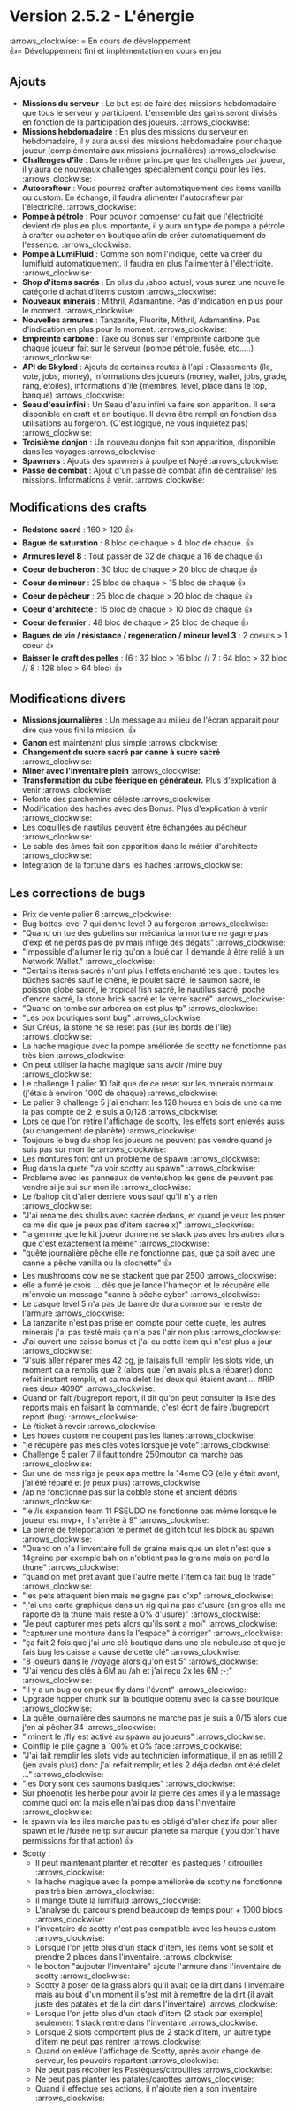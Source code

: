 # Version 2.5.2 - L'énergie

&#x20;:arrows\_clockwise: = En cours de développement\
:thumbsup:= Développement fini et implémentation en cours en jeu

## Ajouts

* **Missions du serveur** : Le but est de faire des missions hebdomadaire que tous le serveur y participent. L'ensemble des gains seront divisés en fonction de la participation des joueurs. :arrows\_clockwise:
* **Missions hebdomadaire** : En plus des missions du serveur en hebdomadaire, il y aura aussi des missions hebdomadaire pour chaque joueur (complémentaire aux missions journalières) :arrows\_clockwise:
* **Challenges d'île** : Dans le même principe que les challenges par joueur, il y aura de nouveaux challenges spécialement conçu pour les îles. :arrows\_clockwise:
* **Autocrafteur** : Vous pourrez crafter automatiquement des items vanilla ou custom. En échange, il faudra alimenter l'autocrafteur par l'électricité. :arrows\_clockwise:
* **Pompe à pétrole** : Pour pouvoir compenser du fait que l'électricité devient de plus en plus importante, il y aura un type de pompe à pétrole à crafter ou acheter en boutique afin de créer automatiquement de l'essence. :arrows\_clockwise:
* **Pompe à LumiFluid** : Comme son nom l'indique, cette va créer du lumifluid automatiquement. Il faudra en plus l'alimenter à l'électricité. :arrows\_clockwise:
* **Shop d'items sacrés** : En plus du /shop actuel, vous aurez une nouvelle catégorie d'achat d'items custom :arrows\_clockwise:
* **Nouveaux minerais** : Mithril, Adamantine. Pas d'indication en plus pour le moment. :arrows\_clockwise:
* **Nouvelles armures** : Tanzanite, Fluorite, Mithril, Adamantine. Pas d'indication en plus pour le moment. :arrows\_clockwise:
* **Empreinte carbone** : Taxe ou Bonus sur l'empreinte carbone que chaque joueur fait sur le serveur (pompe pétrole, fusée, etc.....) :arrows\_clockwise:
* **API de Skylord** : Ajouts de certaines routes à l'api : Classements (île, vote, jobs, money), informations des joueurs (money, wallet, jobs, grade, rang, étoiles), informations d'île (membres, level, place dans le top, banque) :arrows\_clockwise:
* **Seau d'eau infini** : Un Seau d'eau infini va faire son apparition. Il sera disponible en craft et en boutique. Il devra être rempli en fonction des utilisations au forgeron. (C'est logique, ne vous inquiétez pas) :arrows\_clockwise:
* **Troisième donjon** : Un nouveau donjon fait son apparition, disponible dans les voyages :arrows\_clockwise:
* **Spawners** : Ajouts des spawners à poulpe et Noyé :arrows\_clockwise:
* **Passe de combat** : Ajout d'un passe de combat afin de centraliser les missions. Informations à venir. :arrows\_clockwise:

## Modifications des crafts

* **Redstone sacré** : 160 > 120 :thumbsup:
* **Bague de saturation** : 8 bloc de chaque > 4 bloc de chaque. :thumbsup:
* **Armures level 8** : Tout passer de 32 de chaque a 16 de chaque :thumbsup:
* **Coeur de bucheron** : 30 bloc de chaque > 20 bloc de chaque :thumbsup:
* **Coeur de mineur** : 25 bloc de chaque > 15 bloc de chaque :thumbsup:
* **Coeur de pêcheur** : 25 bloc de chaque > 20 bloc de chaque :thumbsup:
* **Coeur d'architecte** : 15 bloc de chaque > 10 bloc de chaque :thumbsup:
* **Coeur de fermier** : 48 bloc de chaque > 25 bloc de chaque :thumbsup:
* **Bagues de vie / résistance / regeneration / mineur level 3** : 2 coeurs > 1 coeur :thumbsup:
* **Baisser le craft des pelles** : (6 : 32 bloc > 16 bloc // 7 : 64 bloc > 32 bloc // 8 : 128 bloc > 64 bloc) :thumbsup:

## Modifications divers

* **Missions journalières** : Un message au milieu de l'écran apparait pour dire que vous fini la mission. :thumbsup:
* **Ganon** est maintenant plus simple :arrows\_clockwise:
* **Changement du sucre sacré par canne à sucre sacré** :arrows\_clockwise:
* **Miner avec l'inventaire plein** :arrows\_clockwise:
* **Transformation du cube féerique en générateur.** Plus d'explication à venir :arrows\_clockwise:
* Refonte des parchemins céleste :arrows\_clockwise:
* Modification des haches avec des Bonus. Plus d'explication à venir :arrows\_clockwise:
* Les coquilles de nautilus peuvent être échangées au pêcheur :arrows\_clockwise:
* Le sable des âmes fait son apparition dans le métier d'architecte :arrows\_clockwise:
* Intégration de la fortune dans les haches :arrows\_clockwise:

## Les corrections de bugs

* Prix de vente palier 6 :arrows\_clockwise:
* Bug bottes level 7 qui donne level 9 au forgeron :arrows\_clockwise:
* "Quand on tue des gobelins sur mécanica la monture ne gagne pas d'exp et ne perds pas de pv mais inflige des dégats" :arrows\_clockwise:
* "Impossible d'allumer le rig qu'on a loué car il demande à être relié à un Network Wallet." :arrows\_clockwise:
* "Certains items sacrés n'ont plus l'effets enchanté tels que : toutes les bûches sacrés sauf le chêne, le poulet sacré, le saumon sacré, le poisson globe sacré, le tropical fish sacré, le nautilus sacré, poche d'encre sacré, la stone brick sacré et le verre sacré" :arrows\_clockwise:
* "Quand on tombe sur arborea on est plus tp" :arrows\_clockwise:
* "Les box boutiques sont bug" :arrows\_clockwise:
* Sur Oréus, la stone ne se reset pas (sur les bords de l'île) :arrows\_clockwise:
* La hache magique avec la pompe améliorée de scotty ne fonctionne pas très bien :arrows\_clockwise:
* On peut utiliser la hache magique sans avoir /mine buy :arrows\_clockwise:
* Le challenge 1 palier 10 fait que de ce reset sur les minerais normaux (j'étais à environ 1000 de chaque) :arrows\_clockwise:
* Le palier 9 challenge 5 j'ai enchant les 128 houes en bois de une ça me la pas compté de 2 je suis a 0/128 :arrows\_clockwise:
* Lors ce que l'on retire l'affichage de scotty, les effets sont enlevés aussi (au changement de planète) :arrows\_clockwise:
* Toujours le bug du shop les joueurs ne peuvent pas vendre quand je suis pas sur mon ile :arrows\_clockwise:
* Les montures font ont un problème de spawn :arrows\_clockwise:
* Bug dans la quete "va voir scotty au spawn" :arrows\_clockwise:
* Probleme avec les panneaux de vente/shop les gens de peuvent pas vendre si je sui sur mon ile :arrows\_clockwise:
* Le /baltop dit d'aller derriere vous sauf qu'il n'y a rien :arrows\_clockwise:
* "J'ai rename des shulks avec sacrée dedans, et quand je veux les poser ca me dis que je peux pas d'item sacrée x)" :arrows\_clockwise:
* "la gemme que le kit joueur donne ne se stack pas avec les autres alors que c'est exactement la même" :arrows\_clockwise:
* "quête journalière pêche elle ne fonctionne pas, que ça soit avec une canne à pêche vanilla ou la clochette" :thumbsup:
* Les mushrooms cow ne se stackent que par 2500  :arrows\_clockwise:
* elle a fumé je crois ... dès que je lance l'hameçon et le récupère elle m'envoie un message  "canne à pêche cyber" :arrows\_clockwise:
* Le casque level 5 n'a pas de barre de dura comme sur le reste de l'armure :arrows\_clockwise:
* La tanzanite n'est pas prise en compte pour cette quete, les autres minerais j'ai pas testé mais ça n'a pas l'air non plus :arrows\_clockwise:
* J'ai ouvert une caisse bonus et j'ai eu cette item qui n'est plus a jour :arrows\_clockwise:
* "J'suis aller réparer mes 42 cg, je faisais full remplir les slots vide, un moment ca a remplis que 2 (alors que j'en avais plus a réparer) donc refait instant remplir, et ca ma delet les deux qui étaient avant ... #RIP mes deux 4090" :arrows\_clockwise:
* Quand on fait /bugreport report, il dit qu'on peut consulter la liste des reports mais en faisant la commande, c'est écrit de faire /bugreport report (bug) :arrows\_clockwise:
* Le /ticket à revoir :arrows\_clockwise:
* Les houes custom ne coupent pas les lianes :arrows\_clockwise:
* "je récupère pas mes clés votes lorsque je vote" :arrows\_clockwise:
* Challenge 5 palier 7 il faut tondre 250mouton ca marche pas :arrows\_clockwise:
* Sur une de mes rigs je peux aps mettre la 14eme CG (elle y était avant, j'ai été réparé et je peux plus) :arrows\_clockwise:
* /ap ne fonctionne pas sur la cobble stone et ancient débris :arrows\_clockwise:
* "le /is expansion team 11 PSEUDO ne fonctionne pas même lorsque le joueur est mvp+, il s'arrête à 9" :arrows\_clockwise:
* La pierre de teleportation te permet de glitch tout les block au spawn :arrows\_clockwise:
* "Quand on n'a l'inventaire full de graine mais que un slot n'est que a 14graine par exemple bah on n'obtient pas la graine mais on perd la thune" :arrows\_clockwise:
* "quand on met pret avant que l'autre mette l'item ca fait bug le trade" :arrows\_clockwise:
* "les pets attaquent bien mais ne gagne pas d'xp" :arrows\_clockwise:
* "j'ai une carte graphique dans un rig qui na pas d'usure (en gros elle me raporte de la thune mais reste a 0% d'usure)" :arrows\_clockwise:
* "Je peut capturer mes pets alors qu'ils sont a moi" :arrows\_clockwise:
* "capturer une monture dans la l'espace" à corriger" :arrows\_clockwise:
* "ça fait 2 fois que j'ai une clé boutique dans une clé nebuleuse et que je fais bug les caisse a cause de cette clé" :arrows\_clockwise:
* "8 joueurs dans le /voyage alors qu'on est 5" :arrows\_clockwise:
* "J'ai vendu des clés à 6M au /ah et j'ai reçu 2x les 6M ;-;" :arrows\_clockwise:
* "il y a un bug ou on peux fly dans l'évent" :arrows\_clockwise:
* Upgrade hopper chunk sur la boutique obtenu avec la caisse boutique :arrows\_clockwise:
* La quête journalière des saumons ne marche pas je suis à 0/15 alors que j'en ai pêcher 34 :arrows\_clockwise:
* "iminent le /fly est activé au spawn au joueurs" :arrows\_clockwise:
* Coinflip le pile gagne a 100% et 0% face :arrows\_clockwise:
* "J'ai fait remplir les slots vide au technicien informatique, il en as refill 2 (jen avais plus) donc j'ai refait remplir, et les 2 déja dedan ont été delet ..." :arrows\_clockwise:
* "les Dory sont des saumons basiques" :arrows\_clockwise:
* Sur phoenotis les herbe pour avoir la pierre des ames il y a le massage comme quoi ont la mais elle n'ai pas drop dans l'inventaire :arrows\_clockwise:
* le spawn via les iles marche pas tu es obligé d'aller chez ifa pour aller spawn et le /fusée ne tp sur aucun planete sa marque ( you don't have permissions for that action) :thumbsup:
* Scotty :&#x20;
  * Il peut maintenant planter et récolter les pastèques / citrouilles :arrows\_clockwise:
  * &#x20;la hache magique avec la pompe améliorée de scotty ne fonctionne pas très bien :arrows\_clockwise:
  * Il mange toute la lumifluid :arrows\_clockwise:
  * L'analyse du parcours prend beaucoup de temps pour + 1000 blocs :arrows\_clockwise:
  * l'inventaire de scotty n'est pas compatible avec les houes custom :arrows\_clockwise:
  * Lorsque l'on jette plus d'un stack d'item, les items vont se split et prendre 2 places dans  l'inventaire. :arrows\_clockwise:
  * le bouton "aujouter l'inventaire" ajoute l'armure dans l'inventaire de scotty :arrows\_clockwise:
  * Scotty à poser de la grass alors qu'il avait de la dirt dans l'inventaire mais au bout d'un moment il s'est mit à remettre de la dirt (il avait juste des patates et de la dirt dans l'inventaire) :arrows\_clockwise:
  * Lorsque l'on jette plus d'un stack d'item (2 stack par exemple) seulement 1 stack rentre dans l'inventaire :arrows\_clockwise:
  * Lorsque 2 slots comportent plus de 2 stack d'item, un autre type d'item ne peut pas rentrer :arrows\_clockwise:
  * Quand on enlève l'affichage de Scotty, après avoir changé de serveur, les pouvoirs repartent :arrows\_clockwise:
  * Ne peut pas récolter les Pastèques/citrouilles :arrows\_clockwise:
  * Ne peut pas planter les patates/carottes :arrows\_clockwise:
  * Quand il effectue ses actions, il n'ajoute rien à son inventaire :arrows\_clockwise:
